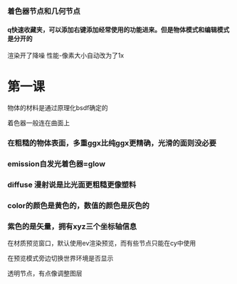 ### 着色器节点和几何节点

#### q快速收藏夹，可以添加右键添加经常使用的功能进来。但是物体模式和编辑模式是分开的

渲染开了降噪 性能-像素大小自动改为了1x


# 第一课

物体的材料是通过原理化bsdf确定的

着色器一般连在曲面上 

### 在粗糙的物体表面，多重ggx比纯ggx更精确，光滑的面则没必要

### emission自发光着色器=glow

### diffuse 漫射说是比光面更粗糙更像塑料

### color的颜色是黄色的，数值的颜色是灰色的

### 紫色的是矢量，拥有xyz三个坐标轴信息

在材质预览窗口，默认使用ev渲染预览，而有些节点只能在cy中使用

在预览模式旁边切换世界环境是否显示

透明节点，有点像调整图层
